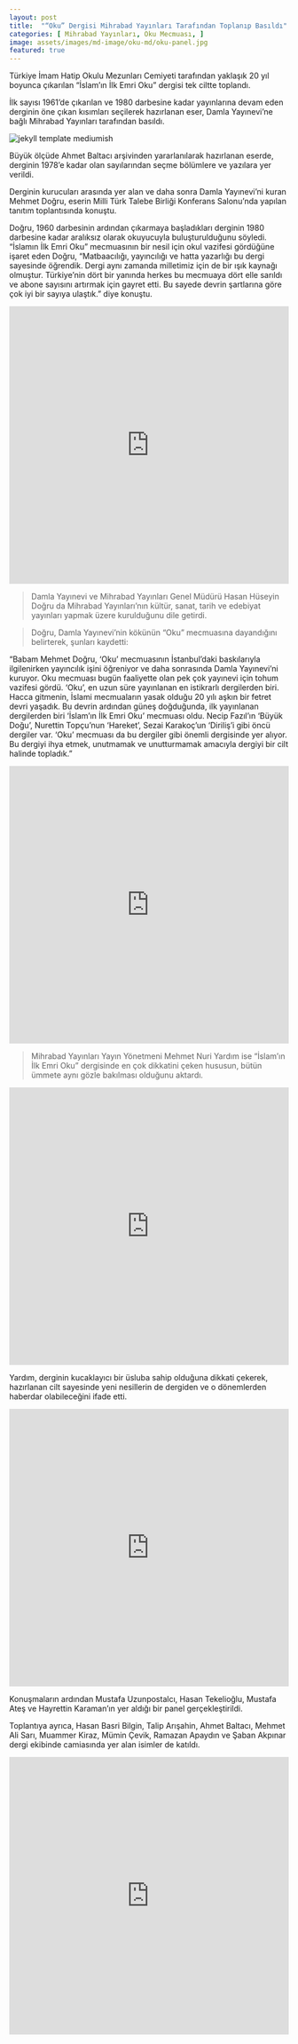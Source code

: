 ```yaml
---
layout: post
title:  "“Oku” Dergisi Mihrabad Yayınları Tarafından Toplanıp Basıldı"
categories: [ Mihrabad Yayınları, Oku Mecmuası, ]
image: assets/images/md-image/oku-md/oku-panel.jpg 
featured: true
---
```



Türkiye İmam Hatip Okulu Mezunları Cemiyeti tarafından yaklaşık 20 yıl boyunca çıkarılan “İslam’ın İlk Emri Oku” dergisi tek ciltte toplandı.

İlk sayısı 1961’de çıkarılan ve 1980 darbesine kadar yayınlarına devam eden derginin öne çıkan kısımları seçilerek hazırlanan eser, Damla Yayınevi’ne bağlı Mihrabad Yayınları tarafından basıldı.

![jekyll template mediumish](/assets/images/oku-md/oku-kitap.jpg)

Büyük ölçüde Ahmet Baltacı arşivinden yararlanılarak hazırlanan eserde, derginin 1978’e kadar olan sayılarından seçme bölümlere ve yazılara yer verildi.

Derginin kurucuları arasında yer alan ve daha sonra Damla Yayınevi’ni kuran Mehmet Doğru, eserin Milli Türk Talebe Birliği Konferans Salonu’nda yapılan tanıtım toplantısında konuştu. 

Doğru, 1960 darbesinin ardından çıkarmaya başladıkları derginin 1980 darbesine kadar aralıksız olarak okuyucuyla buluşturulduğunu söyledi. “İslamın İlk Emri Oku” mecmuasının bir nesil için okul vazifesi gördüğüne işaret eden Doğru, “Matbaacılığı, yayıncılığı ve hatta yazarlığı bu dergi sayesinde öğrendik. Dergi aynı zamanda milletimiz için de bir ışık kaynağı olmuştur. Türkiye’nin dört bir yanında herkes bu mecmuaya dört elle sarıldı ve abone sayısını artırmak için gayret etti. Bu sayede devrin şartlarına göre çok iyi bir sayıya ulaştık.” diye konuştu.

<iframe 
src="https://www.youtube.com/embed/dUqtIh84hM4" width="100%" height="500px" frameborder="0" allowfullscreen="allowfullscreen">
</iframe>

>Damla Yayınevi ve Mihrabad Yayınları Genel Müdürü Hasan Hüseyin Doğru da Mihrabad Yayınları’nın kültür, sanat, tarih ve edebiyat yayınları yapmak üzere kurulduğunu dile getirdi.

>Doğru, Damla Yayınevi’nin kökünün “Oku” mecmuasına dayandığını belirterek, şunları kaydetti:

“Babam Mehmet Doğru, ‘Oku’ mecmuasının İstanbul’daki baskılarıyla ilgilenirken yayıncılık işini öğreniyor ve daha sonrasında Damla Yayınevi’ni kuruyor. Oku mecmuası bugün faaliyette olan pek çok yayınevi için tohum vazifesi gördü. ‘Oku’, en uzun süre yayınlanan en istikrarlı dergilerden biri. Hacca gitmenin, İslami mecmuaların yasak olduğu 20 yılı aşkın bir fetret devri yaşadık. Bu devrin ardından güneş doğduğunda, ilk yayınlanan dergilerden biri ‘İslam’ın İlk Emri Oku’ mecmuası oldu. Necip Fazıl’ın ‘Büyük Doğu’, Nurettin Topçu’nun ‘Hareket’, Sezai Karakoç’un ‘Diriliş’i gibi öncü dergiler var. ‘Oku’ mecmuası da bu dergiler gibi önemli dergisinde yer alıyor. Bu dergiyi ihya etmek, unutmamak ve unutturmamak amacıyla dergiyi bir cilt halinde topladık.”

<iframe 
src="https://www.youtube.com/embed/BcCCRJCbcwc" width="100%" height="500px" frameborder="0" allowfullscreen="allowfullscreen">
</iframe>

>Mihrabad Yayınları Yayın Yönetmeni Mehmet Nuri Yardım ise “İslam’ın İlk Emri Oku” dergisinde en çok dikkatini çeken hususun, bütün ümmete aynı gözle bakılması olduğunu aktardı.

<iframe 
src="https://www.youtube.com/embed/BcCCRJCbcwc" width="100%" height="500px" frameborder="0" allowfullscreen="allowfullscreen">
</iframe>

Yardım, derginin kucaklayıcı bir üsluba sahip olduğuna dikkati çekerek, hazırlanan cilt sayesinde yeni nesillerin de dergiden ve o dönemlerden haberdar olabileceğini ifade etti.

<iframe 
src="https://www.youtube.com/embed/KQnu0fXjBHo" width="100%" height="500px" frameborder="0" allowfullscreen="allowfullscreen">
</iframe>


Konuşmaların ardından Mustafa Uzunpostalcı, Hasan Tekelioğlu, Mustafa Ateş ve Hayrettin Karaman’ın yer aldığı bir panel gerçekleştirildi.

Toplantıya ayrıca, Hasan Basri Bilgin, Talip Arışahin, Ahmet Baltacı, Mehmet Ali Sarı, Muammer Kiraz, Mümin Çevik, Ramazan Apaydın ve Şaban Akpınar dergi ekibinde camiasında yer alan isimler de katıldı.

<iframe 
src="https://www.youtube.com/embed/vtWoDKI47GQ" width="100%" height="500px" frameborder="0" allowfullscreen="allowfullscreen">
</iframe>
